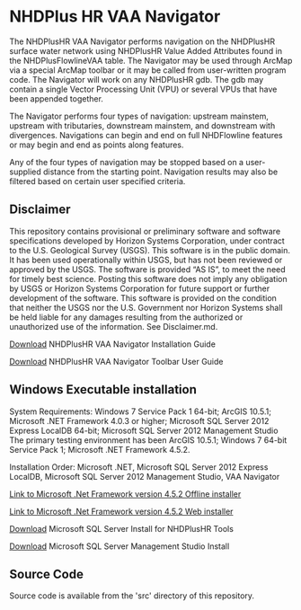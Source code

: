 # NHDPlus HR VAA Navigator

The NHDPlusHR VAA Navigator performs navigation on the NHDPlusHR surface water network using NHDPlusHR Value Added Attributes found in the NHDPlusFlowlineVAA table.  The Navigator may be used through ArcMap via a special ArcMap toolbar or it may be called from user-written program code.  The Navigator will work on any NHDPlusHR gdb.  The gdb may contain a single Vector Processing Unit (VPU) or several VPUs that have been appended together.

The Navigator performs four types of navigation: upstream mainstem, upstream with tributaries, downstream mainstem, and downstream with divergences.   Navigations can begin and end on full NHDFlowline features or may begin and end as points along features.

Any of the four types of navigation may be stopped based on a user-supplied distance from the starting point.  Navigation results may also be filtered based on certain user specified criteria. 

## Disclaimer

This repository contains provisional or preliminary software and software specifications developed by Horizon Systems Corporation, under contract to the U.S. Geological Survey (USGS). This software is in the public domain. It has been used operationally within USGS, but has not been reviewed or approved by the USGS. The software is provided “AS IS”, to meet the need for timely best science. Posting this software does not imply any obligation by USGS or Horizon Systems Corporation for future support or further development of the software. This software is provided on the condition that neither the USGS nor the U.S. Government nor Horizon Systems shall be held liable for any damages resulting from the authorized or unauthorized use of the information. See Disclaimer.md. 

[Download](https://github.com/ACWI-SSWD/nhdplushr_tools/raw/master/docs/NHDPlusV2_VAA_Navigator_InstallGuide.docx) NHDPlusHR VAA Navigator Installation Guide 

[Download](https://github.com/ACWI-SSWD/nhdplushr_tools/raw/master/docs/NHDPlusHR_VAA_Navigator_UserGuide.docx) NHDPlusHR VAA Navigator Toolbar User Guide

## Windows Executable installation
System Requirements: Windows 7 Service Pack 1 64-bit; ArcGIS 10.5.1; Microsoft .NET Framework 4.0.3 or higher; Microsoft SQL Server 2012 Express LocalDB 64-bit; Microsoft SQL Server 2012 Management Studio
The primary testing environment has been ArcGIS 10.5.1; Windows 7 64-bit Service Pack 1; Microsoft .NET Framework 4.5.2.

Installation Order: Microsoft .NET, Microsoft SQL Server 2012 Express LocalDB, Microsoft SQL Server 2012 Management Studio, VAA Navigator

[Link to Microsoft .Net Framework version 4.5.2 Offline installer](http://www.microsoft.com/en-us/download/details.aspx?id=42642)

[Link to Microsoft .Net Framework version 4.5.2 Web installer](http://www.microsoft.com/en-us/download/details.aspx?id=42643)

[Download](ftp://ftp.horizon-systems.com/NHDplus/NHDPlusV21/Tools/NHDPlusTools_MSSQLServer2012ExpressLocalDB_x64_Install.7z) Microsoft SQL Server Install for NHDPlusHR Tools

[Download](ftp://ftp.horizon-systems.com/NHDplus/NHDPlusV21/Tools/SQLManagementStudio_x64_ENU.7z) Microsoft SQL Server Management Studio Install

## Source Code

Source code is available from the 'src' directory of this repository.